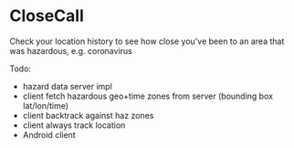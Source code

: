 # CloseCall
Check your location history to see how close you've been to an area that was hazardous, e.g. coronavirus

Todo: 
- hazard data server impl
- client fetch hazardous geo+time zones from server (bounding box lat/lon/time)
- client backtrack against haz zones
- client always track location
- Android client
